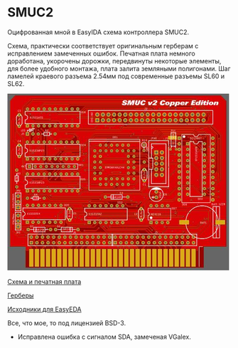 # SMUC2

Оцифрованная мной в EasyIDA схема контроллера SMUC2.

Схема, практически соответствует оригинальным герберам с исправлением замеченных ошибок. 
Печатная плата немного доработана, укорочены дорожки, передвинуты некоторые элементы, для более удобного монтажа, плата залита земляными полигонами.
Шаг ламелей краевого разъема 2.54мм под современные разъемы SL60 и SL62.

![image](Export/render.jpg)

[Схема и печатная плата](Export)

[Герберы](Gerbers)

[Исходники для EasyEDA](Sources)

Все, что мое, то под лицензией BSD-3.

* Исправлена ошибка с сигналом SDA, замеченая VGalex.